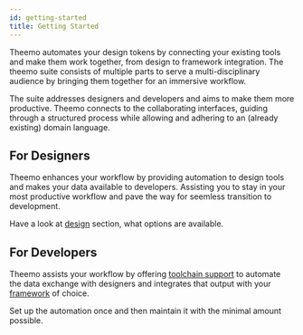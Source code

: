 ```yaml
---
id: getting-started
title: Getting Started
---
```


Theemo automates your design tokens by connecting your existing tools
and make them work together, from design to framework integration. The theemo
suite consists of multiple parts to serve a multi-disciplinary audience by
bringing them together for an immersive workflow.

The suite addresses designers and developers and aims to make them
more productive. Theemo connects to the collaborating interfaces, guiding
through a structured process while allowing and adhering to an (already
existing) domain language.

## For Designers

Theemo enhances your workflow by providing automation to design tools and makes
your data available to developers.
Assisting you to stay in your most productive workflow and pave the way for
seemless transition to development.

Have a look at [design](design.md) section, what options are available.

## For Developers

Theemo assists your workflow by offering [toolchain support](toolchain.md)
to automate the data exchange with designers and integrates that output with
your [framework](frameworks.md) of choice.

Set up the automation once and then maintain it with the minimal amount possible.
